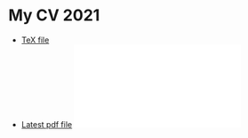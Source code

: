 # My CV 2021
* [TeX file](./Resume/main.tex)
* [Latest pdf file](./main_cv.pdf)
![CV](./main_cv.pdf)
